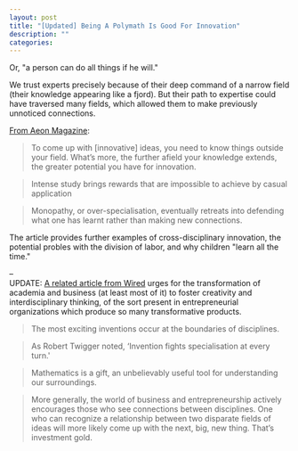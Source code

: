 ```yaml
---
layout: post
title: "[Updated] Being A Polymath Is Good For Innovation"
description: ""
categories: 
---
```


Or, "a person can do all things if he will."

We trust experts precisely because of their deep command of a narrow field (their knowledge appearing like a fjord). But their path to expertise could have traversed many fields, which allowed them to make previously unnoticed connections. 

[From Aeon Magazine](http://www.aeonmagazine.com/world-views/anyone-can-learn-to-be-a-polymath/):

>To come up with [innovative] ideas, you need to know things outside your field. What’s more, the further afield your knowledge extends, the greater potential you have for innovation.

> Intense study brings rewards that are impossible to achieve by casual application

> Monopathy, or over-specialisation, eventually retreats into defending what one has learnt rather than making new connections.

The article provides further examples of cross-disciplinary innovation, the potential probles with the division of labor, and why children "learn all the time."


–  
UPDATE: [A related article from Wired](http://www.wired.com/opinion/2013/12/165191) urges for the transformation of academia and business (at least most of it) to foster creativity and interdisciplinary thinking, of the sort present in entrepreneurial organizations which produce so many transformative products.


> The most exciting inventions occur at the boundaries of disciplines.

> As Robert Twigger noted, ‘Invention fights specialisation at every turn.'

> Mathematics is a gift, an unbelievably useful tool for understanding our surroundings.

> More generally, the world of business and entrepreneurship actively encourages those who see connections between disciplines. One who can recognize a relationship between two disparate fields of ideas will more likely come up with the next, big, new thing. That’s investment gold.



